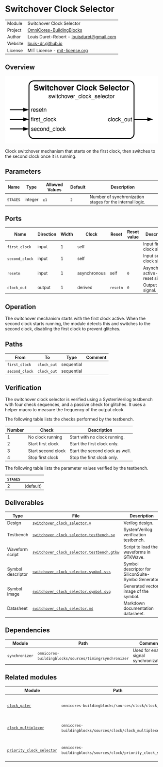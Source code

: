 # Switchover Clock Selector

|         |                                                                                  |
| ------- | -------------------------------------------------------------------------------- |
| Module  | Switchover Clock Selector                                                        |
| Project | [OmniCores-BuildingBlocks](https://github.com/Louis-DR/OmniCores-BuildingBlocks) |
| Author  | Louis Duret-Robert - [louisduret@gmail.com](mailto:louisduret@gmail.com)         |
| Website | [louis-dr.github.io](https://louis-dr.github.io)                                 |
| License | MIT License - [mit-license.org](https://mit-license.org)                         |

## Overview

![switchover_clock_selector](switchover_clock_selector.symbol.svg)

Clock switchover mechanism that starts on the first clock, then switches to the second clock once it is running.

## Parameters

| Name     | Type    | Allowed Values | Default | Description                                              |
| -------- | ------- | -------------- | ------- | -------------------------------------------------------- |
| `STAGES` | integer | `≥1`           | `2`     | Number of synchronization stages for the internal logic. |

## Ports

| Name           | Direction | Width | Clock        | Reset    | Reset value | Description                           |
| -------------- | --------- | ----- | ------------ | -------- | ----------- | ------------------------------------- |
| `first_clock`  | input     | 1     | self         |          |             | Input first clock signal.             |
| `second_clock` | input     | 1     | self         |          |             | Input second clock signal.            |
| `resetn`       | input     | 1     | asynchronous | self     | `0`         | Asynchronous active-low reset signal. |
| `clock_out`    | output    | 1     | derived      | `resetn` | `0`         | Output clock signal.                  |

## Operation

The switchover mechanism starts with the first clock active. When the second clock starts running, the module detects this and switches to the second clock, disabling the first clock to prevent glitches.

## Paths

| From           | To          | Type       | Comment |
| -------------- | ----------- | ---------- | ------- |
| `first_clock`  | `clock_out` | sequential |         |
| `second_clock` | `clock_out` | sequential |         |

## Verification

The switchover clock selector is verified using a SystemVerilog testbench with four check sequences, and a passive check for glitches. It uses a helper macro to measure the frequency of the output clock.

The following table lists the checks performed by the testbench.

| Number | Check               | Description                        |
| ------ | ------------------- | ---------------------------------- |
| 1      | No clock running    | Start with no clock running.       |
| 2      | Start first clock   | Start the first clock only.        |
| 3      | Start second clock  | Start the second clock as well.    |
| 4      | Stop first clock    | Stop the first clock only.         |

The following table lists the parameter values verified by the testbench.

| `STAGES` |           |
| -------- | --------- |
| 2        | (default) |

## Deliverables

| Type              | File                                                                                                   | Description                                         |
| ----------------- | ------------------------------------------------------------------------------------------------------ | --------------------------------------------------- |
| Design            | [`switchover_clock_selector.v`](switchover_clock_selector.v)                                           | Verilog design.                                     |
| Testbench         | [`switchover_clock_selector.testbench.sv`](switchover_clock_selector.testbench.sv)                     | SystemVerilog verification testbench.               |
| Waveform script   | [`switchover_clock_selector.testbench.gtkw`](switchover_clock_selector.testbench.gtkw)                 | Script to load the waveforms in GTKWave.            |
| Symbol descriptor | [`switchover_clock_selector.symbol.sss`](switchover_clock_selector.symbol.sss)                         | Symbol descriptor for SiliconSuite-SymbolGenerator. |
| Symbol image      | [`switchover_clock_selector.symbol.svg`](switchover_clock_selector.symbol.svg)                         | Generated vector image of the symbol.               |
| Datasheet         | [`switchover_clock_selector.md`](switchover_clock_selector.md)                                         | Markdown documentation datasheet.                   |

## Dependencies

| Module         | Path                                                    | Comment                                  |
| -------------- | ------------------------------------------------------- | ---------------------------------------- |
| `synchronizer` | `omnicores-buildingblocks/sources/timing/synchronizer` | Used for enable signal synchronization. |

## Related modules

| Module                                                                                   | Path                                                               | Comment                                                  |
| ---------------------------------------------------------------------------------------- | ------------------------------------------------------------------ | -------------------------------------------------------- |
| [`clock_gater`](../clock_gater/clock_gater.md)                                           | `omnicores-buildingblocks/sources/clock/clock_gater`               | Clock gater behavioral model.                            |
| [`clock_multiplexer`](../clock_multiplexer/clock_multiplexer.md)                         | `omnicores-buildingblocks/sources/clock/clock_multiplexer`         | Multiplexer to select between clocks.                    |
| [`priority_clock_selector`](../priority_clock_selector/priority_clock_selector.md)       | `omnicores-buildingblocks/sources/clock/priority_clock_selector`   | Priority-based clock selector.                           |